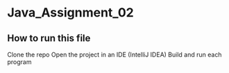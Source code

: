 # Java_Assignment_02

## How to run this file
Clone the repo
Open the project in an IDE (IntelliJ IDEA)
Build and run each program
